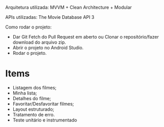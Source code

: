 Arquitetura utilizada: MVVM + Clean Architecture + Modular

APIs utilizadas: The Movie Database API 3

Como rodar o projeto:
* Dar Git Fetch do Pull Request em aberto ou Clonar o repositório/fazer download do arquivo zip.
* Abrir o projeto no Android Studio.
* Rodar o projeto.



# Items
* Listagem dos filmes;
* Minha lista;
* Detalhes do filme;
* Favoritar/Desfavoritar filmes;
* Layout estruturado;
* Tratamento de erro.
* Teste unitário e instrumentado
